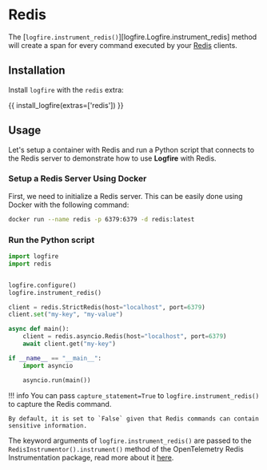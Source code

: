 # Redis

The [`logfire.instrument_redis()`][logfire.Logfire.instrument_redis] method will create a span for every command executed by your [Redis][redis] clients.

## Installation

Install `logfire` with the `redis` extra:

{{ install_logfire(extras=['redis']) }}

## Usage

Let's setup a container with Redis and run a Python script that connects to the Redis server to
demonstrate how to use **Logfire** with Redis.

### Setup a Redis Server Using Docker

First, we need to initialize a Redis server. This can be easily done using Docker with the following command:

```bash
docker run --name redis -p 6379:6379 -d redis:latest
```

### Run the Python script

```py title="main.py"
import logfire
import redis


logfire.configure()
logfire.instrument_redis()

client = redis.StrictRedis(host="localhost", port=6379)
client.set("my-key", "my-value")

async def main():
    client = redis.asyncio.Redis(host="localhost", port=6379)
    await client.get("my-key")

if __name__ == "__main__":
    import asyncio

    asyncio.run(main())
```

!!! info
    You can pass `capture_statement=True` to `logfire.instrument_redis()` to capture the Redis command.

    By default, it is set to `False` given that Redis commands can contain sensitive information.

The keyword arguments of `logfire.instrument_redis()` are passed to the `RedisInstrumentor().instrument()` method of the OpenTelemetry Redis Instrumentation package, read more about it [here][opentelemetry-redis].

[redis]: https://redis.readthedocs.io/en/stable/
[opentelemetry-redis]: https://opentelemetry-python-contrib.readthedocs.io/en/latest/instrumentation/redis/redis.html
